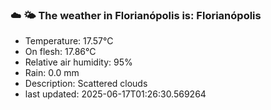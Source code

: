 ### ☁️ 🌤️  The weather in Florianópolis is: Florianópolis

- Temperature: 17.57°C
- On flesh: 17.86°C
- Relative air humidity: 95%
- Rain: 0.0 mm
- Description: Scattered clouds
- last updated: 2025-06-17T01:26:30.569264

